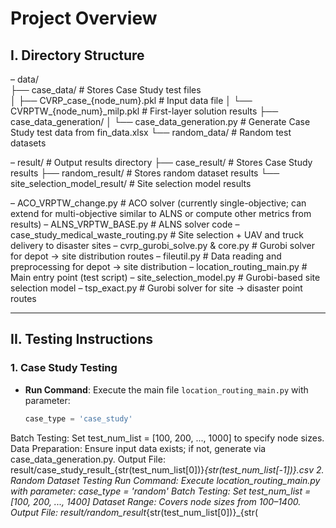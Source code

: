# Project Overview

## I. Directory Structure
– data/<br>
├── case_data/ # Stores Case Study test files<br>
│ ├── CVRP_case_{node_num}.pkl # Input data file
│ └── CVRPTW_{node_num}_milp.pkl # First-layer solution results
├── case_data_generation/
│ └── case_data_generation.py # Generate Case Study test data from fin_data.xlsx
└── random_data/ # Random test datasets

– result/ # Output results directory
├── case_result/ # Stores Case Study results
├── random_result/ # Stores random dataset results
└── site_selection_model_result/ # Site selection model results

– ACO_VRPTW_change.py # ACO solver (currently single-objective; can extend for multi-objective similar to ALNS or compute other metrics from results)
– ALNS_VRPTW_BASE.py # ALNS solver code
– case_study_medical_waste_routing.py # Site selection + UAV and truck delivery to disaster sites
– cvrp_gurobi_solve.py & core.py # Gurobi solver for depot -> site distribution routes
– fileutil.py # Data reading and preprocessing for depot -> site distribution
– location_routing_main.py # Main entry point (test script)
– site_selection_model.py # Gurobi-based site selection model
– tsp_exact.py # Gurobi solver for site -> disaster point routes


---

## II. Testing Instructions

### 1. Case Study Testing
- **Run Command**: Execute the main file `location_routing_main.py` with parameter:
  ```python
  case_type = 'case_study'
Batch Testing: Set
test_num_list = [100, 200, ..., 1000]
to specify node sizes.
Data Preparation: Ensure input data exists; if not, generate via case_data_generation.py.
Output File:
result/case_study_result_{str(test_num_list[0])}_{str(test_num_list[-1])}.csv
2. Random Dataset Testing
Run Command: Execute location_routing_main.py with parameter:
case_type = 'random'
Batch Testing: Set
test_num_list = [100, 200, ..., 1400]
Dataset Range: Covers node sizes from 100–1400.
Output File:
result/random_result_{str(test_num_list[0])}_{str(
